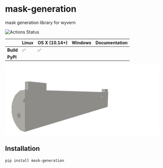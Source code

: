 # mask-generation
mask generation library for wyvern 

![Actions Status](https://github.com/ly16302/mask/workflows/cibuildwheel/badge.svg)


|| **Linux** | **OS X (10.14+)** | **Windows** | **Documentation**|
|:------|:-----|:-----|:-----|:-----|
|**Build**| ✅ | ✅ |  | 
|**PyPI**| |

![alt text](https://github.com/ly16302/mask/blob/main/_static/lamp_3.png?raw=true)


## Installation

```bash
pip install mask-generation
```
